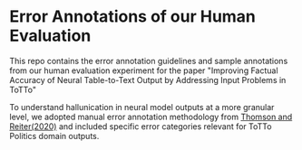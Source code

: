 # Error Annotations of our Human Evaluation
This repo contains the error annotation guidelines and sample annotations from our human evaluation experiment for the paper "Improving Factual Accuracy of Neural Table-to-Text Output by Addressing Input Problems in ToTTo"

To understand hallunication in neural model outputs at a more granular level, we adopted manual error annotation methodology from [Thomson and Reiter(2020)](https://aclanthology.org/2020.inlg-1.22/) and included specific error categories relevant for ToTTo Politics domain outputs. 
